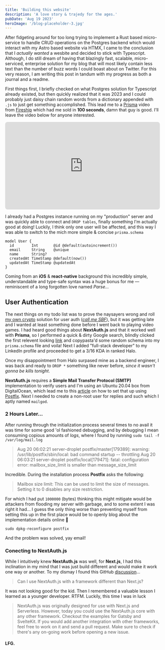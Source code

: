 ```yaml
---
title: 'Building this website'
description: 'A love story & trajedy for the ages.'
pubDate: 'Aug 19 2023'
heroImage: '/blog-placeholder-3.jpg'
---
```


After fidgeting around for too long trying to implement a Rust based micro-service to handle CRUD operations on the Postgres backend which would interact with my Astro based website via HTMX, I came to the conclusion that I *actually wanted* a wesbite and decided to stick with Typescript. Although, I do still dream of having that blazingly fast, scalable, micro-serviced, enterprise solution for my blog that will most likely contain less text than the number of buzz words I could boast about on Twitter. For this very reason, I am writing this post in tandum with my progress as both a journal and a readme.

First things first, I briefly checked on what Postgres solution for Typescript already existed, but then quickly realized that it was 2023 and I could probably just daisy chain random words from a dictionary appended with `.js` to just get something accomplished. This lead me to a [Prisma](https://www.prisma.io/) video from [Fireship](https://www.youtube.com/@Fireship) which had me sold in **100 seconds**, damn that guy is good. I'll leave the video below for anyone interested.

<iframe style="aspect-ratio: 16/9; border-radius: 8px;" width="100%" height="auto" src="https://www.youtube.com/embed/rLRIB6AF2Dg" title="Prisma in 100 seconds" frameborder="0" allow="accelerometer; autoplay; clipboard-write; encrypted-media; gyroscope; picture-in-picture; web-share" allowfullscreen></iframe>

I already had a Postgres instance running on my "production" server and was quickly able to connect and `DROP tables`, finally something I'm actually good at doing! Luckily, I think only one user will be affected, and this way I was able to switch to the mich more simple & concise `prisma.schema`

```prisma
model User {
  id        Int       @id @default(autoincrement())
  email     String    @unique
  name      String?
  createdAt TimeStamp @default(now())
  updatedAt TimeStamp @updatedAt
}
```

Coming from an **iOS** & **react-native** background this incredibly simple, understandable and type-safe syntax was a huge bonus for me — reminiscent of a long forgotten love named *Parse...*

## User Authentication

The next things on my todo list was to prove the naysayers wrong and roll [my own crypto](https://github.com/asleepace/csa) solution for user auth ([*call me SBF*](https://en.wikipedia.org/wiki/Sam_Bankman-Fried)), but it was getting late and I wanted at least something done before I went back to playing video games. I had heard good things about **NextAuth.js** and that it worked well with **Prisma**, so I performed a quick & dirty Google search, blindly clicked the first relevent looking [link](https://dev.to/prisma/passwordless-authentication-with-next-js-prisma-and-next-auth-5g8g) and copypasta'd some random schema into my `prisma.schema` file and voila! Next I added "full-stack developer" to my LinkedIn profile and proceeded to get a 3/16 KDA in ranked Halo.

Once my disappointment from Halo surpased mine as a backend engineer, I was back and ready to `DROP *` something like never before, *since it wasn't gonna be kills tonight*.

**NextAuth.js** requires a **Simple Mail Transfer Protocol (SMTP)** implementation to verify users and I'm using an Ubuntu 20.04 box from DigitalOcean, which lead me to this [article](https://www.digitalocean.com/community/tutorials/how-to-install-and-configure-postfix-on-ubuntu-20-04) on how to set that up using [Postfix](http://www.postfix.org/). Next I needed to create a non-root user for replies and such which I aptly named `mailgod`.

### 2 Hours Later...

After running through the initialization process several times to no avail it was time for some good 'ol fashioned debugging, and by debugging I mean consuming copious amounts of *logs*, where I found by running `sudo tail -f /var/log/mail.log`

> Aug 20 06:02:21 server-droplet postfix/master[179389]: warning: /usr/lib/postfix/sbin/local: bad command startup -- throttling
>Aug 20 06:03:21 server-droplet postfix/local[179471]: fatal: configuration error: mailbox_size_limit is smaller than message_size_limit

Incredible. During the installation process **Postfix** asks the following:

> Mailbox size limit: This can be used to limit the size of messages. Setting it to 0 disables any size restriction.

For which I had put `1000000` (bytes) thinking this might mitigate would be attackers from flooding my server with garbage, and to some extent I was right it had... I guess the only thing worse than preventing myself from setting this up in the first place would be to openly blog about the implementation details online 😬

```
sudo dpkg-reconfigure postfix
```

And the problem was solved, yay email!

### Conecting to NextAuth.js

While I intuitively knew **NextAuth.js** was well, for **Next.js**, I had this inclination in my mind that I was just build different and would make it work one way or another. To my dismay I found this GitHub [discussion](https://github.com/nextauthjs/next-auth/discussions/3462)...

> Can I use NextAuth.js with a framework different than Next.js?

It was not looking good for the kid. Then I remembered a valuable lesson I learned as a younger developer. RTFM. Luckily, this time I was in luck

> NextAuth.js was originally designed for use with Next.js and Serverless. However, today you could use the NextAuth.js core with any other framework. Checkout the examples for Gatsby and SvelteKit. If you would add another integration with other frameworks, feel free to work on it and send a pull request. Make sure to check if there's any on-going work before opening a new issue.

#### LFG.